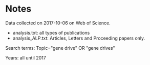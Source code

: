 # Notes

Data collected on 2017-10-06 on Web of Science. 

  - analysis.txt: all types of publications
  - analysis_ALP.txt: Articles, Letters and Proceeding papers only.

Search terms: Topic="gene drive" OR "gene drives"

Years: all until 2017

